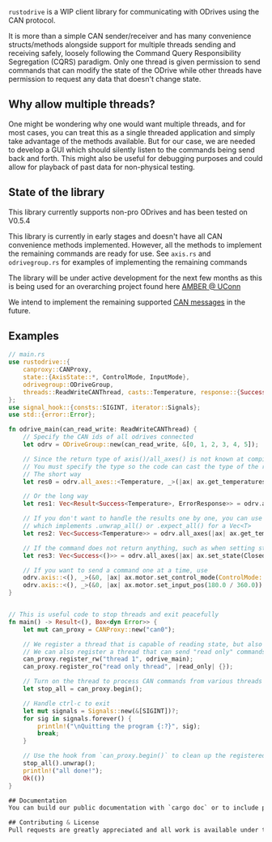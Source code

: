 `rustodrive` is a WIP client library for communicating with ODrives using the CAN protocol. 

It is more than a simple CAN sender/receiver and has many convenience structs/methods alongside support for multiple threads sending and receiving safely, loosely following the Command Query Responsibility Segregation (CQRS) paradigm. Only one thread is given permission to send commands that can modify the state of the ODrive while other threads have permission to request any data that doesn't change state. 

## Why allow multiple threads?
One might be wondering why one would want multiple threads, and for most cases, you can treat this as a single threaded application and simply take advantage of the methods available. But for our case, we are needed to develop a GUI which should silently listen to the commands being send back and forth. This might also be useful for debugging purposes and could allow for playback of past data for non-physical testing. 

## State of the library
This library currently supports non-pro ODrives and has been tested on V0.5.4

This library is currently in early stages and doesn't have all CAN convenience methods implemented. However, all the methods to implement the remaining commands are ready for use. See `axis.rs` and `odrivegroup.rs` for examples of implementing the remaining commands

The library will be under active development for the next few months as this is being used for an overarching project found here [AMBER @ UConn](https://github.com/AMBER-UConn/amber_robot)

We intend to implement the remaining supported [CAN messages](https://docs.odriverobotics.com/v/latest/can-protocol.html#messages) in the future.


## Examples
```rust
// main.rs
use rustodrive::{
    canproxy::CANProxy,
    state::{AxisState::*, ControlMode, InputMode},
    odrivegroup::ODriveGroup,
    threads::ReadWriteCANThread, casts::Temperature, response::{Success, ErrorResponse}, utils::ResultAll,
};
use signal_hook::{consts::SIGINT, iterator::Signals};
use std::{error::Error};

fn odrive_main(can_read_write: ReadWriteCANThread) {
    // Specify the CAN ids of all odrives connected
    let odrv = ODriveGroup::new(can_read_write, &[0, 1, 2, 3, 4, 5]);

    // Since the return type of axis()/all_axes() is not known at compile time,
    // You must specify the type so the code can cast the type of the response at runtime
    // The short way
    let res0 = odrv.all_axes::<Temperature, _>(|ax| ax.get_temperatures());

    // Or the long way
    let res1: Vec<Result<Success<Temperature>, ErrorResponse>> = odrv.all_axes(|ax| ax.get_temperatures());

    // If you don't want to handle the results one by one, you can use the `ResultAll` trait
    // which implements .unwrap_all() or .expect_all() for a Vec<T>
    let res2: Vec<Success<Temperature>> = odrv.all_axes(|ax| ax.get_temperatures()).unwrap_all();

    // If the command does not return anything, such as when setting state, use the () type
    let res3: Vec<Success<()>> = odrv.all_axes(|ax| ax.set_state(ClosedLoop)).unwrap_all();

    // If you want to send a command one at a time, use
    odrv.axis::<(), _>(&0, |ax| ax.motor.set_control_mode(ControlMode::PositionControl, InputMode::PosFilter)).unwrap();
    odrv.axis::<(), _>(&0, |ax| ax.motor.set_input_pos(180.0 / 360.0)).unwrap();
}


// This is useful code to stop threads and exit peacefully
fn main() -> Result<(), Box<dyn Error>> {
    let mut can_proxy = CANProxy::new("can0");

    // We register a thread that is capable of reading state, but also modifying it
    // We can also register a thread that can send "read only" commands.
    can_proxy.register_rw("thread 1", odrive_main);
    can_proxy.register_ro("read only thread", |read_only| {});

    // Turn on the thread to process CAN commands from various threads
    let stop_all = can_proxy.begin();

    // Handle ctrl-c to exit
    let mut signals = Signals::new(&[SIGINT])?;
    for sig in signals.forever() {
        println!("\nQuitting the program {:?}", sig);
        break;
    }

    // Use the hook from `can_proxy.begin()` to clean up the registered threads
    stop_all().unwrap();
    println!("all done!");
    Ok(())
}

## Documentation
You can build our public documentation with `cargo doc` or to include private method documentation, with `cargo doc --document-private-items`. Currently, most documentation with examples is found in `CANProxy` and `ODriveGroup`

## Contributing & License
Pull requests are greatly appreciated and all work is available under the MIT license.
